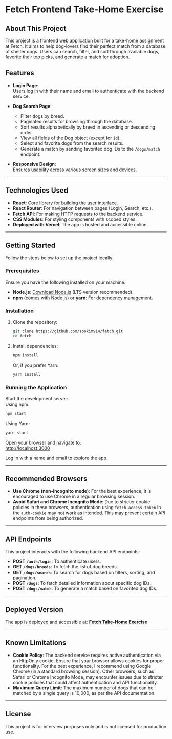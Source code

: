 # Fetch Frontend Take-Home Exercise

## About This Project

This project is a frontend web application built for a take-home assignment at Fetch. It aims to help dog-lovers find their perfect match from a database of shelter dogs. Users can search, filter, and sort through available dogs, favorite their top picks, and generate a match for adoption.

## Features

- **Login Page**:  
  Users log in with their name and email to authenticate with the backend service.

- **Dog Search Page**:  
  - Filter dogs by breed.  
  - Paginated results for browsing through the database.  
  - Sort results alphabetically by breed in ascending or descending order.  
  - View all fields of the Dog object (except for `id`).  
  - Select and favorite dogs from the search results.  
  - Generate a match by sending favorited dog IDs to the `/dogs/match` endpoint.  

- **Responsive Design**:  
  Ensures usability across various screen sizes and devices.

---

## Technologies Used

- **React**: Core library for building the user interface.  
- **React Router**: For navigation between pages (Login, Search, etc.).  
- **Fetch API**: For making HTTP requests to the backend service.  
- **CSS Modules**: For styling components with scoped styles.  
- **Deployed with Vercel**: The app is hosted and accessible online.

---

## Getting Started

Follow the steps below to set up the project locally.

### Prerequisites

Ensure you have the following installed on your machine:  
- **Node.js**: [Download Node.js](https://nodejs.org/) (LTS version recommended).  
- **npm** (comes with Node.js) or **yarn**: For dependency management.

### Installation

1. Clone the repository:
   ```bash
   git clone https://github.com/sookim914/fetch.git
   cd fetch
   ```

2. Install dependencies:
   ```bash
   npm install
   ```
   Or, if you prefer Yarn:
   ```bash
   yarn install
   ```

### Running the Application

Start the development server:  
Using npm:
```bash
npm start
```

Using Yarn:
```bash
yarn start
```

Open your browser and navigate to:  
[http://localhost:3000](http://localhost:3000)

Log in with a name and email to explore the app.

---

## Recommended Browsers

- **Use Chrome (non-incognito mode)**: For the best experience, it is encouraged to use Chrome in a regular browsing session.  
- **Avoid Safari and Chrome Incognito Mode**: Due to stricter cookie policies in these browsers, authentication using `fetch-access-token` in the `auth-cookie` may not work as intended. This may prevent certain API endpoints from being authorized.

---

## API Endpoints

This project interacts with the following backend API endpoints:

- **POST `/auth/login`**: To authenticate users.  
- **GET `/dogs/breeds`**: To fetch the list of dog breeds.  
- **GET `/dogs/search`**: To search for dogs based on filters, sorting, and pagination.  
- **POST `/dogs`**: To fetch detailed information about specific dog IDs.  
- **POST `/dogs/match`**: To generate a match based on favorited dog IDs.

---

## Deployed Version

The app is deployed and accessible at: **[Fetch Take-Home Exercise](https://fetch-soo-s-projects.vercel.app/login)**  

---

## Known Limitations

- **Cookie Policy**: The backend service requires active authentication via an HttpOnly cookie. Ensure that your browser allows cookies for proper functionality. For the best experience, I recommend using Google Chrome (in a standard browsing session). Other browsers, such as Safari or Chrome Incognito Mode, may encounter issues due to stricter cookie policies that could affect authentication and API functionality.
- **Maximum Query Limit**: The maximum number of dogs that can be matched by a single query is 10,000, as per the API documentation.  

---

## License

This project is for interview purposes only and is not licensed for production use.